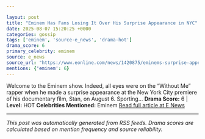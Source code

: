 ```yaml
---

layout: post
title: "Eminem Has Fans Losing It Over His Surprise Appearance in NYC"
date: 2025-08-07 15:20:25 +0000
categories: gossip
tags: ['eminem', 'source-e_news', 'drama-hot']
drama_score: 6
primary_celebrity: eminem
source: e_news
source_url: "https://www.eonline.com/news/1420875/eminems-surprise-appearance-at-documentary-premiere?cmpid=rss-syndicate-genericrss-us-top_stories"
mentions: {'eminem': 6}
---
```


Welcome to the Eminem show. Indeed, all eyes were on the “Without Me” rapper when he made a surprise appearance at the New York City premiere of his documentary film, Stan, on August 6. Sporting... **Drama Score:** 6 | **Level:** HOT **Celebrities Mentioned:** Eminem [Read full article at E News](https://www.eonline.com/news/1420875/eminems-surprise-appearance-at-documentary-premiere?cmpid=rss-syndicate-genericrss-us-top_stories)

---

*This post was automatically generated from RSS feeds. Drama scores are calculated based on mention frequency and source reliability.*